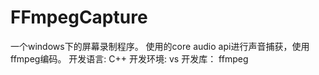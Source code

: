 # FFmpegCapture
一个windows下的屏幕录制程序。 使用的core audio api进行声音捕获，使用ffmpeg编码。 开发语言: C++ 开发环境: vs 开发库： ffmpeg
